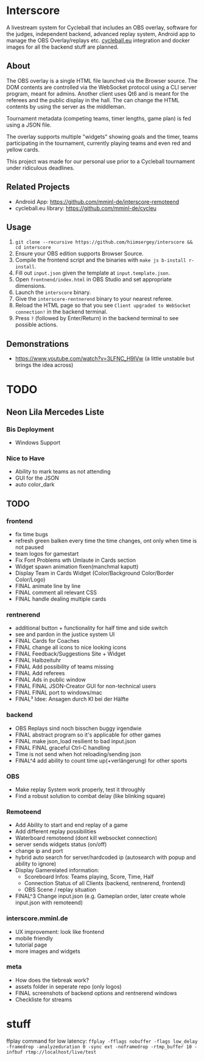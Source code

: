 # Interscore
A livestream system for Cycleball that includes an OBS overlay, software for the judges, independent backend, advanced replay system, Android app to manage the OBS Overlay/replays etc.
[cycleball.eu](https://cycleball.eu) integration and docker images for all the backend stuff are planned.

## About
The OBS overlay is a single HTML file launched via the Browser source.
The DOM contents are controlled via the WebSocket protocol using a CLI server program, meant for admins.
Another client uses Qt6 and is meant for the referees and the public display in the hall. The can change the HTML contents by using the server as the middleman.

Tournament metadata (competing teams, timer lengths, game plan) is fed using a JSON file.

The overlay supports multiple "widgets" showing goals and the timer, teams participating in the tournament, currently playing teams and even red and yellow cards.

This project was made for our personal use prior to a Cycleball tournament under ridiculous deadlines.

## Related Projects
- Android App: https://github.com/mminl-de/interscore-remoteend
- cycleball.eu library: https://github.com/mminl-de/cycleu

## Usage
1. `git clone --recursive https://github.com/hiimsergey/interscore && cd interscore`
2. Ensure your OBS edition supports Browser Source.
3. Compile the frontend script and the binaries with `make js b-install r-install`.
4. Fill out `input.json` given the template at `input.template.json`.
5. Open `frontnend/index.html` in OBS Studio and set appropriate dimensions.
6. Launch the `interscore` binary.
7. Give the `interscore-rentnerend` binary to your nearest referee.
8. Reload the HTML page so that you see `Client upgraded to WebSocket connection!` in the backend terminal.
9. Press `?` (followed by Enter/Return) in the backend terminal to see possible actions.

## Demonstrations
- https://www.youtube.com/watch?v=3LFNC_H9lVw (a little unstable but brings the idea across)

# TODO
## Neon Lila Mercedes Liste

### Bis Deployment
- Windows Support

### Nice to Have
- Ability to mark teams as not attending
- GUI for the JSON
- auto color_dark

## TODO

### frontend
- fix time bugs
- refresh green balken every time the time changes, ont only when time is not paused
- team logos for gamestart
- Fix Font Problems wth Umlaute in Cards section
- Widget spawn animation fixen(manchmal kaputt)
- Display Team in Cards Widget (Color/Background Color/Border Color/Logo)
- FINAL animate line by line
- FINAL comment all relevant CSS
- FINAL handle dealing multiple cards

### rentnerend
- additional button + functionality for half time and side switch
- see and pardon in the justice system UI
- FINAL Cards for Coaches
- FINAL change all icons to nice looking icons
- FINAL Feedback/Suggestions Site + Widget
- FINAL Halbzeituhr
- FINAL Add possibility of teams missing
- FINAL Add referees
- FINAL Ads in public window
- FINAL FINAL JSON-Creator GUI for non-technical users
- FINAL FINAL port to windows/mac
- FINAL³ Idee: Ansagen durch KI bei der Hälfte

### backend
- OBS Replays sind noch bisschen buggy irgendwie
- FINAL abstract program so it's applicable for other games
- FINAL make json_load resilient to bad input.json
- FINAL FINAL graceful Ctrl-C handling
- Time is not send when hot reloading/sending json
- FINAL^4 add ability to count time up(+verlängerung) for other sports

### OBS
- Make replay System work properly, test it throughly
- Find a robust solution to combat delay (like blinking square)

### Remoteend
- Add Ability to start and end replay of a game
- Add different replay possibilities
- Waterboard remoteend (dont kill websocket connection)
- server sends widgets status (on/off)
- change ip and port
- hybrid auto search for server/hardcoded ip (autosearch with popup and ability to ignore)
- Display Gamerelated information:
	- Scoreboard Infos: Teams playing, Score, Time, Half
	- Connection Status of all Clients (backend, rentnerend, frontend)
	- OBS Scene / replay situation
- FINAL^3 Change input.json (e.g. Gameplan order, later create whole input.json with remoteend)

### interscore.mminl.de
- UX improvement: look like frontend
- mobile friendly
- tutorial page
- more images and widgets

### meta
- How does the tiebreak work?
- assets folder in seperate repo (only logos)
- FINAL screenshots of backend options and rentnerend windows
- Checkliste for streams

# stuff
ffplay command for low latency: `ffplay -fflags nobuffer -flags low_delay -framedrop -analyzeduration 0 -sync ext -noframedrop -rtmp_buffer 10 -infbuf rtmp://localhost/live/test`
